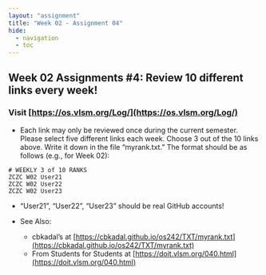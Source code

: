 ```yaml
---
layout: "assignment"
title: "Week 02 - Assignment 04"
hide:
  - navigation
  - toc
---
```


## Week 02 Assignments #4: Review 10 different links every week!

### Visit [https://os.vlsm.org/Log/](https://os.vlsm.org/Log/)

* Each link may only be reviewed once during the current semester. Please select five different links each week. Choose 3 out of the 10 links above. Write it down in the file “myrank.txt.” The format should be as follows (e.g., for Week 02):

```plaintext
# WEEKLY 3 of 10 RANKS
ZCZC W02 User21 
ZCZC W02 User22 
ZCZC W02 User23 
```

* “User21”, “User22”, “User23” should be real GitHub accounts!

* See Also:
    - cbkadal’s at [https://cbkadal.github.io/os242/TXT/myrank.txt](https://cbkadal.github.io/os242/TXT/myrank.txt)
    - From Students for Students at [https://doit.vlsm.org/040.html](https://doit.vlsm.org/040.html)
